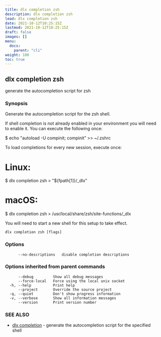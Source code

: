 ```yaml
---
title: dlx completion zsh
description: dlx completion zsh
lead: dlx completion zsh
date: 2021-10-12T10:25:15Z
lastmod: 2021-10-12T10:25:15Z
draft: false
images: []
menu:
  docs:
    parent: "cli"
weight: 100
toc: true
---
```

## dlx completion zsh

generate the autocompletion script for zsh

### Synopsis


Generate the autocompletion script for the zsh shell.

If shell completion is not already enabled in your environment you will need
to enable it.  You can execute the following once:

$ echo "autoload -U compinit; compinit" >> ~/.zshrc

To load completions for every new session, execute once:
# Linux:
$ dlx completion zsh > "${fpath[1]}/_dlx"
# macOS:
$ dlx completion zsh > /usr/local/share/zsh/site-functions/_dlx

You will need to start a new shell for this setup to take effect.


```
dlx completion zsh [flags]
```

### Options

```
      --no-descriptions   disable completion descriptions
```

### Options inherited from parent commands

```
      --debug         Show all debug messages
      --force-local   Force using the local unix socket
  -h, --help          Print help
      --project       Override the source project
  -q, --quiet         Don't show progress information
  -v, --verbose       Show all information messages
      --version       Print version number
```

### SEE ALSO

* [dlx completion](/docs/cmd/dlx_completion)	 - generate the autocompletion script for the specified shell

